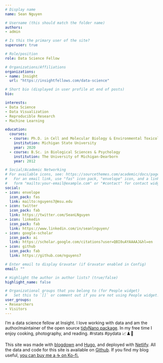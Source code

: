 ```yaml
---
# Display name
name: Sean Nguyen

# Username (this should match the folder name)
authors:
- admin

# Is this the primary user of the site?
superuser: true

# Role/position
role: Data Science Fellow

# Organizations/Affiliations
organizations:
- name: Insight
  url: "https://insightfellows.com/data-science"

# Short bio (displayed in user profile at end of posts)
bio: 

interests:
- Data Science
- Data Visualization
- Reproducible Research
- Machine Learning

education:
  courses:
  - course: Ph.D. in Cell and Molecular Biology & Environmental Toxicology
    institution: Michigan State University
    year: 2020
  - course: B.Sc. in Biological Sciences & Psychology
    institution: The University of Michigan-Dearborn
    year: 2012

# Social/Academic Networking
# For available icons, see: https://sourcethemes.com/academic/docs/page-builder/#icons
#   For an email link, use "fas" icon pack, "envelope" icon, and a link in the
#   form "mailto:your-email@example.com" or "#contact" for contact widget.
social:
- icon: envelope
  icon_pack: fas
  link: mailto:nguyens7@msu.edu  
- icon: twitter
  icon_pack: fab
  link: https://twitter.com/SeanLNguyen
- icon: linkedin
  icon_pack: fab
  link: https://www.linkedin.com/in/seanlnguyen/
- icon: google-scholar
  icon_pack: ai
  link: https://scholar.google.com/citations?user=QBI0uAYAAAAJ&hl=en
- icon: github
  icon_pack: fab
  link: https://github.com/nguyens7

# Enter email to display Gravatar (if Gravatar enabled in Config)
email: ""

# Highlight the author in author lists? (true/false)
highlight_name: false

# Organizational groups that you belong to (for People widget)
#   Set this to `[]` or comment out if you are not using People widget.
user_groups:
- Researchers
- Visitors
---
```


I’m a data science fellow at Insight.  I love working with data and am the author/maintainer of the open source [tidyNano package](https://nguyens7.github.io/tidyNano/). In my free time I enjoy cooking, photography, and reading. #rstats #pydata 📈♟️🥘   

  
This site was made with [blogdown](https://bookdown.org/yihui/blogdown/) and [Hugo](https://gohugo.io/),  and  deployed with [Netlify](https://www.netlify.com/). All the data and code for this site is available on [Github](https://github.com/nguyens7/website).  If you find my blog useful, [you can buy me a ☕️ on Ko-fi.](https://ko-fi.com/O4O71BDFZ)
